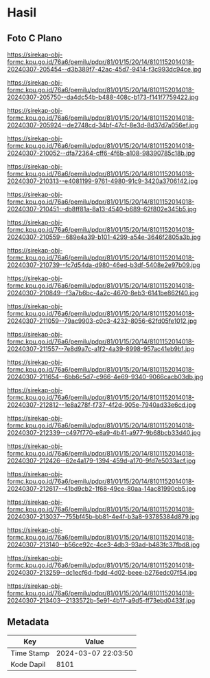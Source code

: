 # Hasil

## Foto C Plano

https://sirekap-obj-formc.kpu.go.id/76a6/pemilu/pdpr/81/01/15/20/14/8101152014018-20240307-205454--d3b389f7-42ac-45d7-9414-f3c993dc94ce.jpg

https://sirekap-obj-formc.kpu.go.id/76a6/pemilu/pdpr/81/01/15/20/14/8101152014018-20240307-205750--da4dc54b-b488-408c-b173-f141f7759422.jpg

https://sirekap-obj-formc.kpu.go.id/76a6/pemilu/pdpr/81/01/15/20/14/8101152014018-20240307-205924--de2748cd-34bf-47cf-8e3d-8d37d7a056ef.jpg

https://sirekap-obj-formc.kpu.go.id/76a6/pemilu/pdpr/81/01/15/20/14/8101152014018-20240307-210052--dfa72364-cff6-4f6b-a108-98390785c18b.jpg

https://sirekap-obj-formc.kpu.go.id/76a6/pemilu/pdpr/81/01/15/20/14/8101152014018-20240307-210313--e4081199-9761-4980-91c9-3420a3706142.jpg

https://sirekap-obj-formc.kpu.go.id/76a6/pemilu/pdpr/81/01/15/20/14/8101152014018-20240307-210451--db8ff81a-8a13-4540-b689-62f802e345b5.jpg

https://sirekap-obj-formc.kpu.go.id/76a6/pemilu/pdpr/81/01/15/20/14/8101152014018-20240307-210559--689e4a39-b101-4299-a54e-3646f2805a3b.jpg

https://sirekap-obj-formc.kpu.go.id/76a6/pemilu/pdpr/81/01/15/20/14/8101152014018-20240307-210739--fc7d54da-d980-46ed-b3df-5408e2e97b09.jpg

https://sirekap-obj-formc.kpu.go.id/76a6/pemilu/pdpr/81/01/15/20/14/8101152014018-20240307-210849--f3a7b6bc-4a2c-4670-8eb3-6141be862f40.jpg

https://sirekap-obj-formc.kpu.go.id/76a6/pemilu/pdpr/81/01/15/20/14/8101152014018-20240307-211059--79ac9903-c0c3-4232-8056-62fd05fe1012.jpg

https://sirekap-obj-formc.kpu.go.id/76a6/pemilu/pdpr/81/01/15/20/14/8101152014018-20240307-211557--7e8d9a7c-a1f2-4a39-8998-957ac41eb9b1.jpg

https://sirekap-obj-formc.kpu.go.id/76a6/pemilu/pdpr/81/01/15/20/14/8101152014018-20240307-211654--6bb6c5d7-c966-4e69-9340-9066cacb03db.jpg

https://sirekap-obj-formc.kpu.go.id/76a6/pemilu/pdpr/81/01/15/20/14/8101152014018-20240307-212812--1e8a278f-f737-4f2d-905e-7940ad33e6cd.jpg

https://sirekap-obj-formc.kpu.go.id/76a6/pemilu/pdpr/81/01/15/20/14/8101152014018-20240307-212339--c497f770-e8a9-4b41-a977-9b68bcb33d40.jpg

https://sirekap-obj-formc.kpu.go.id/76a6/pemilu/pdpr/81/01/15/20/14/8101152014018-20240307-212426--62e4a179-1394-459d-a170-9fd7e5033acf.jpg

https://sirekap-obj-formc.kpu.go.id/76a6/pemilu/pdpr/81/01/15/20/14/8101152014018-20240307-212617--41bd9cb2-1f68-49ce-80aa-14ac81990cb5.jpg

https://sirekap-obj-formc.kpu.go.id/76a6/pemilu/pdpr/81/01/15/20/14/8101152014018-20240307-213037--755bf45b-bb81-4e4f-b3a8-93785384d879.jpg

https://sirekap-obj-formc.kpu.go.id/76a6/pemilu/pdpr/81/01/15/20/14/8101152014018-20240307-213140--b56ce92c-4ce3-4db3-93ad-b483fc37fbd8.jpg

https://sirekap-obj-formc.kpu.go.id/76a6/pemilu/pdpr/81/01/15/20/14/8101152014018-20240307-213259--dc1ecf6d-fbdd-4d02-beee-b276edc07f54.jpg

https://sirekap-obj-formc.kpu.go.id/76a6/pemilu/pdpr/81/01/15/20/14/8101152014018-20240307-213403--2133572b-5e91-4b17-a9d5-ff73ebd0433f.jpg


## Metadata

| Key        | Value               |
| ---------- | ------------------- |
| Time Stamp | 2024-03-07 22:03:50 |
| Kode Dapil | 8101                |



